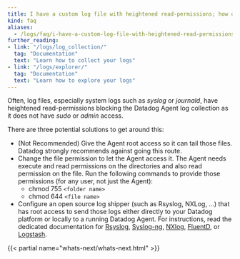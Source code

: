 ```yaml
---
title: I have a custom log file with heightened read-permissions; how do I send it to Datadog?
kind: faq
aliases:
  - /logs/faq/i-have-a-custom-log-file-with-heightened-read-permissions
further_reading:
- link: "/logs/log_collection/"
  tag: "Documentation"
  text: "Learn how to collect your logs"
- link: "/logs/explorer/"
  tag: "Documentation"
  text: "Learn how to explore your logs"
---
```


Often, log files, especially system logs such as *syslog* or *journald*, have heightened read-permissions blocking the Datadog Agent log collection as it does not have *sudo* or *admin* access.

There are three potential solutions to get around this:

* (Not Recommended) Give the Agent root access so it can tail those files. Datadog strongly recommends against going this route.
* Change the file permission to let the Agent access it. The Agent needs execute and read permissions on the directories and also read permission on the file. Run the following commands to provide those permissions (for any user, not just the Agent):
  * chmod 755 `<folder name>`
  * chmod 644 `<file name>`
* Configure an open source log shipper (such as Rsyslog, NXLog, ...) that has root access to send those logs either directly to your Datadog platform or locally to a running Datadog Agent. For instructions, read the dedicated documentation for [Rsyslog][1], [Syslog-ng][2], [NXlog][3], [FluentD][4], or [Logstash][5].

{{< partial name="whats-next/whats-next.html" >}}

[1]: /integrations/rsyslog/
[2]: /integrations/syslog_ng/
[3]: /integrations/nxlog/
[4]: /integrations/fluentd/#log-collection
[5]: /integrations/logstash/#log-collection
